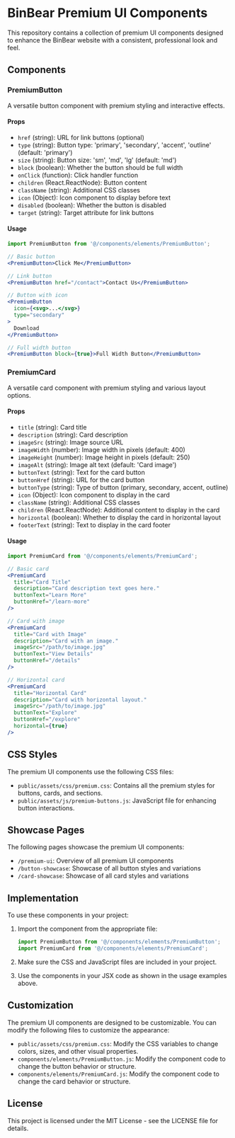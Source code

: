 # BinBear Premium UI Components

This repository contains a collection of premium UI components designed to enhance the BinBear website with a consistent, professional look and feel.

## Components

### PremiumButton

A versatile button component with premium styling and interactive effects.

#### Props

- `href` (string): URL for link buttons (optional)
- `type` (string): Button type: 'primary', 'secondary', 'accent', 'outline' (default: 'primary')
- `size` (string): Button size: 'sm', 'md', 'lg' (default: 'md')
- `block` (boolean): Whether the button should be full width
- `onClick` (function): Click handler function
- `children` (React.ReactNode): Button content
- `className` (string): Additional CSS classes
- `icon` (Object): Icon component to display before text
- `disabled` (boolean): Whether the button is disabled
- `target` (string): Target attribute for link buttons

#### Usage

```jsx
import PremiumButton from '@/components/elements/PremiumButton';

// Basic button
<PremiumButton>Click Me</PremiumButton>

// Link button
<PremiumButton href="/contact">Contact Us</PremiumButton>

// Button with icon
<PremiumButton 
  icon={<svg>...</svg>}
  type="secondary"
>
  Download
</PremiumButton>

// Full width button
<PremiumButton block={true}>Full Width Button</PremiumButton>
```

### PremiumCard

A versatile card component with premium styling and various layout options.

#### Props

- `title` (string): Card title
- `description` (string): Card description
- `imageSrc` (string): Image source URL
- `imageWidth` (number): Image width in pixels (default: 400)
- `imageHeight` (number): Image height in pixels (default: 250)
- `imageAlt` (string): Image alt text (default: 'Card image')
- `buttonText` (string): Text for the card button
- `buttonHref` (string): URL for the card button
- `buttonType` (string): Type of button (primary, secondary, accent, outline)
- `icon` (Object): Icon component to display in the card
- `className` (string): Additional CSS classes
- `children` (React.ReactNode): Additional content to display in the card
- `horizontal` (boolean): Whether to display the card in horizontal layout
- `footerText` (string): Text to display in the card footer

#### Usage

```jsx
import PremiumCard from '@/components/elements/PremiumCard';

// Basic card
<PremiumCard
  title="Card Title"
  description="Card description text goes here."
  buttonText="Learn More"
  buttonHref="/learn-more"
/>

// Card with image
<PremiumCard
  title="Card with Image"
  description="Card with an image."
  imageSrc="/path/to/image.jpg"
  buttonText="View Details"
  buttonHref="/details"
/>

// Horizontal card
<PremiumCard
  title="Horizontal Card"
  description="Card with horizontal layout."
  imageSrc="/path/to/image.jpg"
  buttonText="Explore"
  buttonHref="/explore"
  horizontal={true}
/>
```

## CSS Styles

The premium UI components use the following CSS files:

- `public/assets/css/premium.css`: Contains all the premium styles for buttons, cards, and sections.
- `public/assets/js/premium-buttons.js`: JavaScript file for enhancing button interactions.

## Showcase Pages

The following pages showcase the premium UI components:

- `/premium-ui`: Overview of all premium UI components
- `/button-showcase`: Showcase of all button styles and variations
- `/card-showcase`: Showcase of all card styles and variations

## Implementation

To use these components in your project:

1. Import the component from the appropriate file:
   ```jsx
   import PremiumButton from '@/components/elements/PremiumButton';
   import PremiumCard from '@/components/elements/PremiumCard';
   ```

2. Make sure the CSS and JavaScript files are included in your project.

3. Use the components in your JSX code as shown in the usage examples above.

## Customization

The premium UI components are designed to be customizable. You can modify the following files to customize the appearance:

- `public/assets/css/premium.css`: Modify the CSS variables to change colors, sizes, and other visual properties.
- `components/elements/PremiumButton.js`: Modify the component code to change the button behavior or structure.
- `components/elements/PremiumCard.js`: Modify the component code to change the card behavior or structure.

## License

This project is licensed under the MIT License - see the LICENSE file for details. 